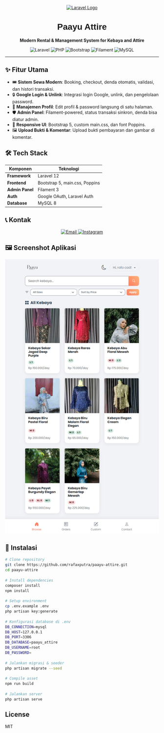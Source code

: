 <p align="center">
    <a href="https://laravel.com" target="_blank">
        <img src="https://raw.githubusercontent.com/laravel/art/master/logo-lockup/5%20SVG/2%20CMYK/1%20Full%20Color/laravel-logolockup-cmyk-red.svg" width="400" alt="Laravel Logo">
    </a>
    <h1 align="center" style="font-family: 'Poppins', sans-serif;">Paayu Attire</h1>
    <p align="center"><b>Modern Rental & Management System for Kebaya and Attire</b></p>
</p>

<p align="center">
    <img src="https://img.shields.io/badge/Laravel-12.x-FF2D20?style=flat&logo=laravel" alt="Laravel">
    <img src="https://img.shields.io/badge/PHP-8.2+-777BB4?style=flat&logo=php" alt="PHP">
    <img src="https://img.shields.io/badge/Bootstrap-5.x-7952B3?style=flat&logo=bootstrap" alt="Bootstrap">
    <img src="https://img.shields.io/badge/Filament-3.x-3B82F6?style=flat" alt="Filament">
    <img src="https://img.shields.io/badge/MySQL-8.x-4479A1?style=flat&logo=mysql" alt="MySQL">
</p>

---

## ✨ Fitur Utama
- 🎟️ **Sistem Sewa Modern**: Booking, checkout, denda otomatis, validasi, dan histori transaksi.
- 🔒 **Google Login & Unlink**: Integrasi login Google, unlink, dan pengelolaan password.
- 👤 **Manajemen Profil**: Edit profil & password langsung di satu halaman.
- 🛡️ **Admin Panel**: Filament-powered, status transaksi sinkron, denda bisa diatur admin.
- 📱 **Responsive UI**: Bootstrap 5, custom main.css, dan font Poppins.
- 🖼️ **Upload Bukti & Komentar**: Upload bukti pembayaran dan gambar di komentar.

## 🛠️ Tech Stack
| Komponen        | Teknologi                           |
|-----------------|-------------------------------------|
| **Framework**   | Laravel 12                          |
| **Frontend**    | Bootstrap 5, main.css, Poppins      |
| **Admin Panel** | Filament 3                          |
| **Auth**        | Google OAuth, Laravel Auth          |
| **Database**    | MySQL 8                             |

## 📞 Kontak
<div align="center">
    <a href="mailto:paayuattire@gmail.com">
        <img src="https://img.shields.io/badge/Email-paayuattire%40gmail.com-blue?style=flat&logo=gmail" alt="Email">
    </a>
    <a href="https://instagram.com/paayuattire">
        <img src="https://img.shields.io/badge/Instagram-%40paayuattire-E4405F?style=flat&logo=instagram" alt="Instagram">
    </a>
</div>

## 🖼️ Screenshot Aplikasi
<p align="center">
    <img src="public/assets/images/screenshots/katalog.png" alt="Katalog Screenshot" width="600"/>
</p>

## 🚀 Instalasi
```bash
# Clone repository
git clone https://github.com/rafaxputra/paayu-attire.git
cd paayu-attire

# Install dependencies
composer install
npm install

# Setup environment
cp .env.example .env
php artisan key:generate

# Konfigurasi database di .env
DB_CONNECTION=mysql
DB_HOST=127.0.0.1
DB_PORT=3306
DB_DATABASE=paayu_attire
DB_USERNAME=root
DB_PASSWORD=

# Jalankan migrasi & seeder
php artisan migrate --seed

# Compile asset
npm run build

# Jalankan server
php artisan serve
```

## License
MIT

